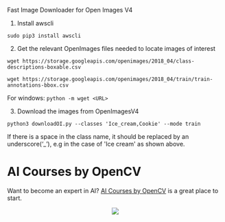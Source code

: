 Fast Image Downloader for Open Images V4

1. Install awscli

`sudo pip3 install awscli`

2. Get the relevant OpenImages files needed to locate images of interest

`wget https://storage.googleapis.com/openimages/2018_04/class-descriptions-boxable.csv`

`wget https://storage.googleapis.com/openimages/2018_04/train/train-annotations-bbox.csv`

For windows: `python -m wget <URL>`

3. Download the images from OpenImagesV4

`python3 downloadOI.py --classes 'Ice_cream,Cookie' --mode train`

If there is a space in the class name, it should be replaced by an
underscore(‘\_’), e.g in the case of 'Ice cream' as shown above.

# AI Courses by OpenCV

Want to become an expert in AI?
[AI Courses by OpenCV](https://opencv.org/courses/) is a great place to start.

<a href="https://opencv.org/courses/">
<p align="center"> 
<img src="https://www.learnopencv.com/wp-content/uploads/2020/04/AI-Courses-By-OpenCV-Github.png">
</p>
</a>
